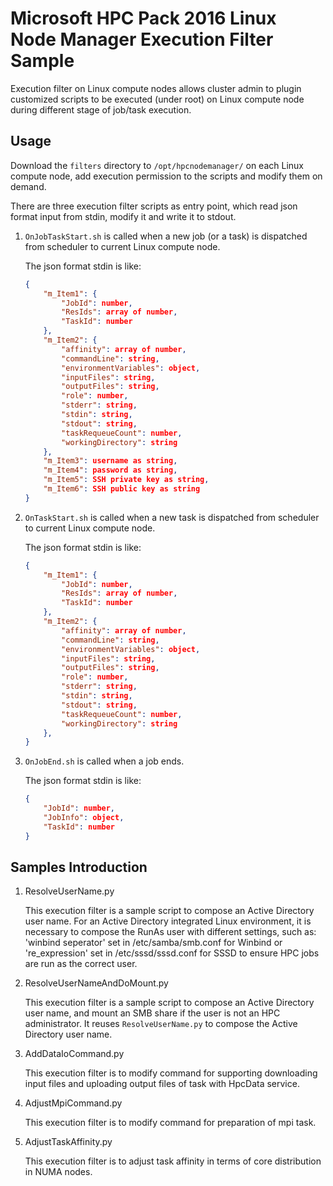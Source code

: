 # Microsoft HPC Pack 2016 Linux Node Manager Execution Filter Sample

Execution filter on Linux compute nodes allows cluster admin to plugin customized scripts to be executed (under root) on Linux compute node during different stage of job/task execution.

## Usage

Download the `filters` directory to `/opt/hpcnodemanager/` on each Linux compute node, add execution permission to the scripts and modify them on demand.

There are three execution filter scripts as entry point, which read json format input from stdin, modify it and write it to stdout.

1. `OnJobTaskStart.sh` is called when a new job (or a task) is dispatched from scheduler to current Linux compute node.

    The json format stdin is like:

    ```json
    {
        "m_Item1": {
            "JobId": number,
            "ResIds": array of number,
            "TaskId": number
        },
        "m_Item2": {
            "affinity": array of number,
            "commandLine": string,
            "environmentVariables": object,
            "inputFiles": string,
            "outputFiles": string,
            "role": number,
            "stderr": string,
            "stdin": string,
            "stdout": string,
            "taskRequeueCount": number,
            "workingDirectory": string
        },
        "m_Item3": username as string,
        "m_Item4": password as string,
        "m_Item5": SSH private key as string,
        "m_Item6": SSH public key as string
    }
    ```

2. `OnTaskStart.sh` is called when a new task is dispatched from scheduler to current Linux compute node.

    The json format stdin is like:

    ```json
    {
        "m_Item1": {
            "JobId": number,
            "ResIds": array of number,
            "TaskId": number
        },
        "m_Item2": {
            "affinity": array of number,
            "commandLine": string,
            "environmentVariables": object,
            "inputFiles": string,
            "outputFiles": string,
            "role": number,
            "stderr": string,
            "stdin": string,
            "stdout": string,
            "taskRequeueCount": number,
            "workingDirectory": string
        },
    }
    ```

3. `OnJobEnd.sh` is called when a job ends.

    The json format stdin is like:

    ```json
    {
        "JobId": number,
        "JobInfo": object,
        "TaskId": number
    }
    ```

## Samples Introduction

1. ResolveUserName.py

    This execution filter is a sample script to compose an Active Directory user name. For an Active Directory integrated Linux environment, it is necessary to compose the RunAs user with different settings, such as: 'winbind seperator' set in /etc/samba/smb.conf for Winbind or 're_expression' set in /etc/sssd/sssd.conf for SSSD to ensure HPC jobs are run as the correct user.

2. ResolveUserNameAndDoMount.py

    This execution filter is a sample script to compose an Active Directory user name, and mount an SMB share if the user is not an HPC administrator. It reuses `ResolveUserName.py` to compose the Active Directory user name.

3. AddDataIoCommand.py

    This execution filter is to modify command for supporting downloading input files and uploading output files of task with HpcData service.

4. AdjustMpiCommand.py

    This execution filter is to modify command for preparation of mpi task.

5. AdjustTaskAffinity.py

    This execution filter is to adjust task affinity in terms of core distribution in NUMA nodes.
